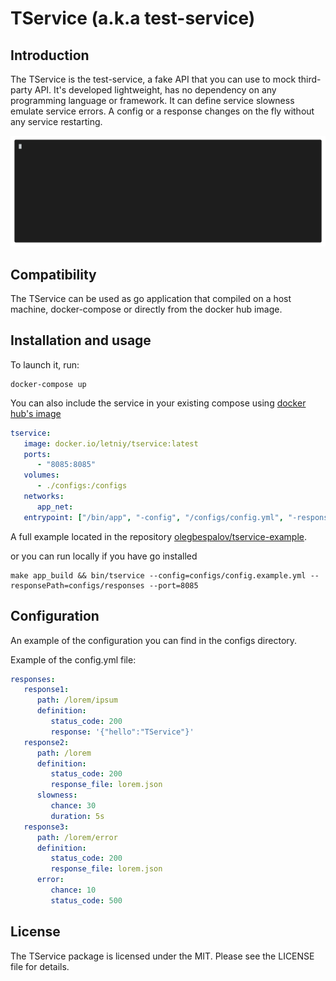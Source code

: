 # TService (a.k.a test-service)

Introduction
------------

The TService is the test-service, a fake API that you can use to mock third-party API. It's developed lightweight, has no dependency on any programming language or framework. It can define service slowness emulate service errors. A config or a response changes on the fly without any service restarting.

<p align="center"><img src="/assets/usage.gif?raw=true"/></p>

Compatibility
-------------

The TService can be used as go application that compiled on a host machine, docker-compose or directly from the docker hub image.

Installation and usage
-------------

To launch it, run:

    docker-compose up

You can also include the service in your existing compose using [docker hub's image](https://hub.docker.com/repository/docker/letniy/tservice)

```yml
tservice:
   image: docker.io/letniy/tservice:latest
   ports:
      - "8085:8085"
   volumes:
      - ./configs:/configs
   networks:
      app_net:
   entrypoint: ["/bin/app", "-config", "/configs/config.yml", "-responsePath", "/configs/responses", "-port", "8085"]
```

A full example located in the repository [olegbespalov/tservice-example](https://github.com/olegbespalov/tservice-example).

or you can run locally if you have go installed

    make app_build && bin/tservice --config=configs/config.example.yml --responsePath=configs/responses --port=8085

Configuration
-------------

An example of the configuration you can find in the configs directory.

Example of the config.yml file:

```yaml
responses:
   response1:
      path: /lorem/ipsum
      definition:
         status_code: 200
         response: '{"hello":"TService"}'
   response2:
      path: /lorem
      definition:
         status_code: 200
         response_file: lorem.json
      slowness:
         chance: 30
         duration: 5s
   response3:
      path: /lorem/error
      definition:
         status_code: 200
         response_file: lorem.json
      error:
         chance: 10
         status_code: 500
```      

License
-------

The TService package is licensed under the MIT. Please see the LICENSE file for details.